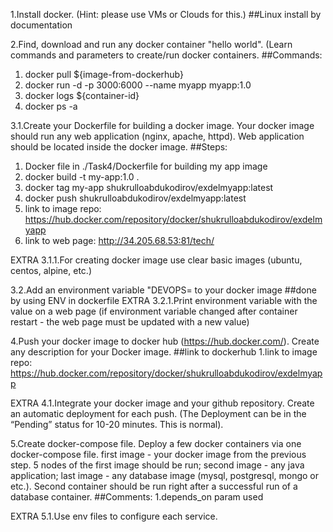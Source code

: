 1.Install docker. (Hint: please use VMs or Clouds  for this.)
##Linux install by documentation

2.Find, download and run any docker container "hello world". (Learn commands and parameters to create/run docker containers.
##Commands:
1. docker pull ${image-from-dockerhub}
2. docker run -d -p 3000:6000 --name myapp myapp:1.0
3. docker logs ${container-id}
4. docker ps -a
   
3.1.Create your Dockerfile for building a docker image. Your docker image should run any web application (nginx, apache, httpd). Web application should be located inside the docker image.
##Steps:
1. Docker file in ./Task4/Dockerfile for building my app image
2. docker build -t my-app:1.0 .
3. docker tag my-app shukrulloabdukodirov/exdelmyapp:latest
4. docker push shukrulloabdukodirov/exdelmyapp:latest
5. link to image repo: https://hub.docker.com/repository/docker/shukrulloabdukodirov/exdelmyapp
6. link to web page: http://34.205.68.53:81/tech/

EXTRA 3.1.1.For creating docker image use clear basic images (ubuntu, centos, alpine, etc.)

3.2.Add an environment variable "DEVOPS=<username> to your docker image
##done by using ENV in dockerfile 
EXTRA 3.2.1.Print environment variable with the value on a web page (if environment variable changed after container restart - the web page must be updated with a new value)

4.Push your docker image to docker hub (https://hub.docker.com/). Create any description for your Docker image.
##link to dockerhub
1.link to image repo: https://hub.docker.com/repository/docker/shukrulloabdukodirov/exdelmyapp

EXTRA 4.1.Integrate your docker image and your github repository. Create an automatic deployment for each push. (The Deployment can be in the “Pending” status for 10-20 minutes. This is normal).

5.Create docker-compose file. Deploy a few docker containers via one docker-compose file.
    first image - your docker image from the previous step. 5 nodes of the first image should be run;
    second image - any java application;
    last image - any database image (mysql, postgresql, mongo or etc.).
    Second container should be run right after a successful run of a database container.
##Comments:
1.depends_on param used 

EXTRA 5.1.Use env files to configure each service.
